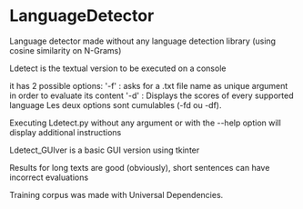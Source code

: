 # LanguageDetector
Language detector made without any language detection library (using cosine similarity on N-Grams)

Ldetect is the textual version to be executed on a console

it has 2 possible options:
'-f' : asks for a .txt file name as unique argument in order to evaluate its content
'-d' : Displays the scores of every supported language
Les deux options sont cumulables (-fd ou -df).

Executing Ldetect.py without any argument or with the --help option will display additional instructions

Ldetect_GUIver is a basic GUI version using tkinter

Results for long texts are good (obviously), short sentences can have incorrect evaluations

Training corpus was made with Universal Dependencies.

